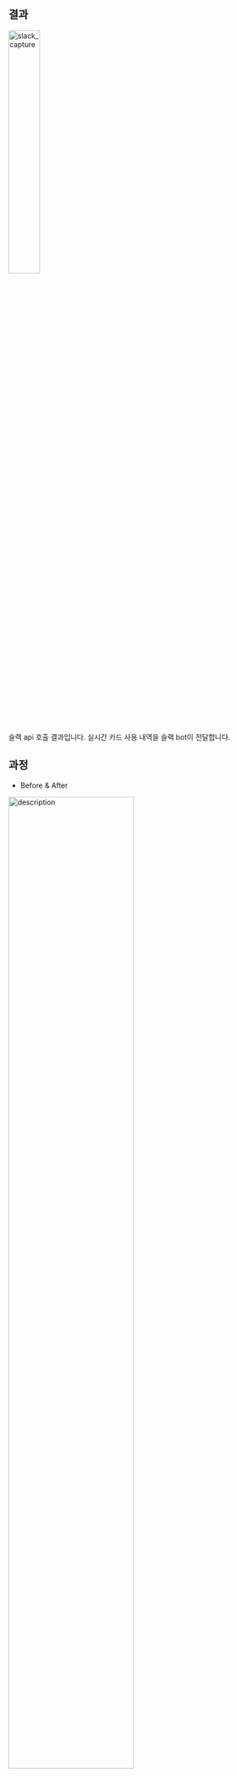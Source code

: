 
## 결과
<img src="https://user-images.githubusercontent.com/50035753/173994748-d0f9832a-18fa-41e3-b61d-35623d2f4bbc.png" alt="slack_capture" width=35%>

슬랙 api 호출 결과입니다. 실시간 카드 사용 내역을 슬랙 bot이 전달합니다.

## 과정
- Before & After <br>
<img src="https://user-images.githubusercontent.com/50035753/174471284-c93dbfab-da4a-4ddd-a91c-c6e5d73abf42.jpg" alt="description" width=70%>


Before : 기존에는 카드사에서 알림 내역을 다이렉트로 SMS 문자로 전달 받았습니다.  
<br>
After : 제가 구축한 프로젝트는 다음과 같은 과정을 거칩니다.
1. 알림 내역을 카드사 앱 알림으로 받습니다.
2. 안드로이드 push notification forward 앱을 통해
3. FastAPI로 구축된 서버로 보냅니다.(post 요청)

해당 서버에서 Sqlite DB에 사용 시간, 내역 등을 파싱하여 저장하고 및 슬랙 Webhook을 보내어 가계부 입력을 자동화합니다.

## 실행 방법

### Prerequisite

1. pip install fastapi
2. pip install uvicorn[standard]
3. pip install sqlalchemy
4. Node.js(ver 14.xx ↑)

> 서버(infp에서) : $ uvicorn api-server.main:app --reload --host 0.0.0.0

host 0.0.0.0 해주어야 외부에서 접속 가능

> 웹(준비 중...) : $ npm start

